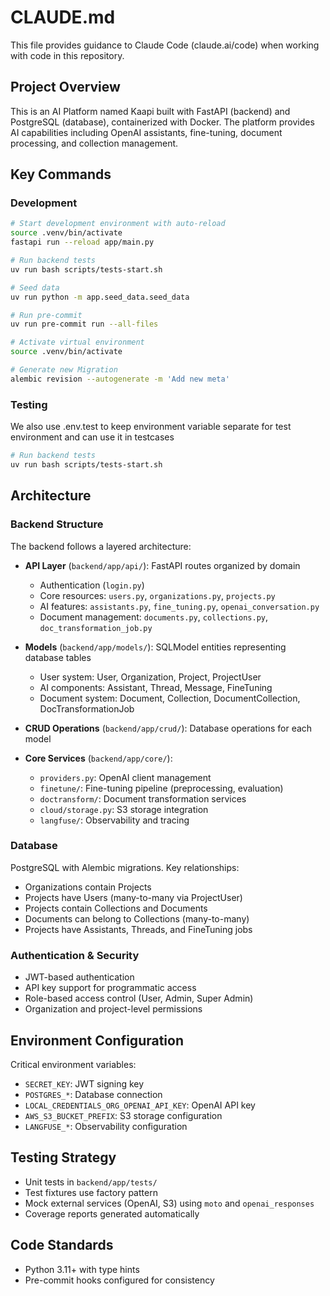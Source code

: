 # CLAUDE.md

This file provides guidance to Claude Code (claude.ai/code) when working with code in this repository.

## Project Overview

This is an AI Platform named Kaapi built with FastAPI (backend) and PostgreSQL (database), containerized with Docker. The platform provides AI capabilities including OpenAI assistants, fine-tuning, document processing, and collection management.

## Key Commands

### Development

```bash
# Start development environment with auto-reload
source .venv/bin/activate
fastapi run --reload app/main.py

# Run backend tests
uv run bash scripts/tests-start.sh

# Seed data
uv run python -m app.seed_data.seed_data

# Run pre-commit
uv run pre-commit run --all-files

# Activate virtual environment
source .venv/bin/activate

# Generate new Migration
alembic revision --autogenerate -m 'Add new meta'
```

### Testing

We also use .env.test to keep environment variable separate for test environment and can use it in testcases

```bash
# Run backend tests
uv run bash scripts/tests-start.sh
```

## Architecture

### Backend Structure

The backend follows a layered architecture:

- **API Layer** (`backend/app/api/`): FastAPI routes organized by domain
  - Authentication (`login.py`)
  - Core resources: `users.py`, `organizations.py`, `projects.py`
  - AI features: `assistants.py`, `fine_tuning.py`, `openai_conversation.py`
  - Document management: `documents.py`, `collections.py`, `doc_transformation_job.py`

- **Models** (`backend/app/models/`): SQLModel entities representing database tables
  - User system: User, Organization, Project, ProjectUser
  - AI components: Assistant, Thread, Message, FineTuning
  - Document system: Document, Collection, DocumentCollection, DocTransformationJob

- **CRUD Operations** (`backend/app/crud/`): Database operations for each model

- **Core Services** (`backend/app/core/`):
  - `providers.py`: OpenAI client management
  - `finetune/`: Fine-tuning pipeline (preprocessing, evaluation)
  - `doctransform/`: Document transformation services
  - `cloud/storage.py`: S3 storage integration
  - `langfuse/`: Observability and tracing

### Database

PostgreSQL with Alembic migrations. Key relationships:
- Organizations contain Projects
- Projects have Users (many-to-many via ProjectUser)
- Projects contain Collections and Documents
- Documents can belong to Collections (many-to-many)
- Projects have Assistants, Threads, and FineTuning jobs

### Authentication & Security

- JWT-based authentication
- API key support for programmatic access
- Role-based access control (User, Admin, Super Admin)
- Organization and project-level permissions

## Environment Configuration

Critical environment variables:
- `SECRET_KEY`: JWT signing key
- `POSTGRES_*`: Database connection
- `LOCAL_CREDENTIALS_ORG_OPENAI_API_KEY`: OpenAI API key
- `AWS_S3_BUCKET_PREFIX`: S3 storage configuration
- `LANGFUSE_*`: Observability configuration

## Testing Strategy

- Unit tests in `backend/app/tests/`
- Test fixtures use factory pattern
- Mock external services (OpenAI, S3) using `moto` and `openai_responses`
- Coverage reports generated automatically

## Code Standards

- Python 3.11+ with type hints
- Pre-commit hooks configured for consistency
